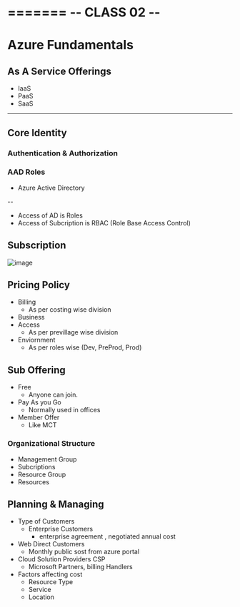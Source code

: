 =======
-- CLASS 02 --
=======
# Azure Fundamentals

## As A Service Offerings 
- IaaS
- PaaS
- SaaS 
  
--------------

## Core Identity

### Authentication & Authorization

### AAD Roles 
- Azure Active Directory 


--
- Access of AD is Roles
- Access of Subcription is RBAC (Role Base Access Control)
  
## Subscription 
![image](https://user-images.githubusercontent.com/56934817/121810567-e1205100-cc7a-11eb-8d0c-78a548acf288.png)



## Pricing Policy 

- Billing 
  - As per costing wise division
- Business
- Access 
  - As per previllage wise division 
- Enviornment
  - As per roles wise (Dev, PreProd, Prod)

## Sub Offering
- Free
  - Anyone can join.
- Pay As you Go 
  - Normally used in offices
- Member Offer 
  - Like MCT

### Organizational Structure 
- Management Group 
- Subcriptions
- Resource Group
- Resources


## Planning & Managing 
- Type of Customers 
  - Enterprise Customers 
    - enterprise agreement , negotiated annual cost
- Web Direct Customers  
  - Monthly public sost from azure portal
- Cloud Solution Providers CSP 
  - Microsoft Partners, billing Handlers 
- Factors affecting cost
  - Resource Type
  - Service 
  - Location






















